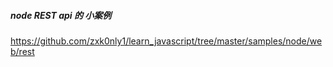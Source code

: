##### node REST api 的 小案例

https://github.com/zxk0nly1/learn_javascript/tree/master/samples/node/web/rest
